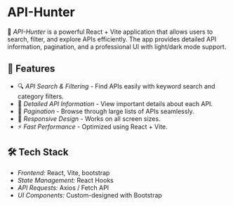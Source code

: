 # API-Hunter

🚀 *API-Hunter* is a powerful React + Vite application that allows users to search, filter, and explore APIs efficiently. The app provides detailed API information, pagination, and a professional UI with light/dark mode support.

## 📌 Features
- 🔍 *API Search & Filtering* - Find APIs easily with keyword search and category filters.
- 📄 *Detailed API Information* - View important details about each API.
- 🔄 *Pagination* - Browse through large lists of APIs seamlessly.
- 📱 *Responsive Design* - Works on all screen sizes.
- ⚡ *Fast Performance* - Optimized using React + Vite.

## 🛠 Tech Stack
- *Frontend:* React, Vite, bootstrap
- *State Management:* React Hooks
- *API Requests:* Axios / Fetch API
- *UI Components:* Custom-designed with Bootstrap
